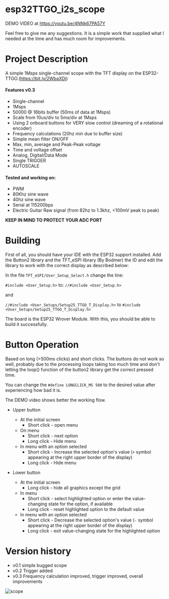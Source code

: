 esp32TTGO_i2s_scope
====================
DEMO VIDEO at https://youtu.be/4NNk67PA57Y

Feel free to give me any suggestions. It is a simple work that supplied what I needed at the time and has much room for improvements.

# Project Description

A simple 1Msps single-channel scope with the TFT display on the ESP32-TTGO.(https://bit.ly/2WbaXDi)

#### Features v0.3
  * Single-channel
  * 1Msps
  * 50000 @ 16bits buffer (50ms of data at 1Msps)
  * Scale from 10us/div to 5ms/div at 1Msps
  * Using 2 onboard buttons for VERY slow control (dreaming of a rotational encoder)
  * Frequency calculations (20hz min due to buffer size)
  * Simple mean filter ON/OFF
  * Max, min, average and Peak-Peak voltage
  * Time and voltage offset
  * Analog, Digital/Data Mode
  * Single TRIGGER
  * AUTOSCALE

#### Tested and working on:
* PWM
* 80Khz sine wave
* 40hz sine wave
* Serial at 115200bps
* Electric Guitar Raw signal (from 82hz to 1.3khz, <100mV peak to peak)

**KEEP IN MIND TO PROTECT YOUR ADC PORT**

# Building

First of all, you should have your IDE with the ESP32 support installed.
Add the Button2 library and the TFT_eSPI library (By Bodmer) the ID and edit the library to work with the correct display as described below:

In the file `TFT_eSPI/User_Setup_Select.h` change the line:

`#include <User_Setup.h>` to: `//#include <User_Setup.h>`

and 

`//#include <User_Setups/Setup25_TTGO_T_Display.h>` to `#include <User_Setups/Setup25_TTGO_T_Display.h>`

The board is the ESP32 Wrover Module.
With this, you should be able to build it successfully.


# Button Operation

Based on long (>500ms clicks) and short clicks. The buttons do not work so well, probably due to the processing loops taking too much time and don't letting the loop() function of the button2 library get the correct pressed time. 

You can change the `#define LONGCLICK_MS 500` to the desired value after experiencing how bad it is.

The DEMO video shows better the working flow.

- Upper button
  - At the initial screen 
    - Short click - open menu
  - On menu
    - Short click - next option
    - Long click - Hide menu
  - In menu with an option selected
    - Short click - Increase the selected option's value (`+` symbol appearing at the right upper border of the display)
    - Long click - Hide menu

- Lower button
  - At the initial screen
    - Long click - hide all graphics except the grid
  - In menu
    - Short click - select highlighted option or enter the value-changing state for the option, if available
    - Long click - reset highlighted option to the default value
  - In menu with an option selected
    - Short click - Decrease the selected option's value (`-` symbol appearing at the right upper border of the display)
    - Long click - exit value-changing state for the highlighted option
  
# Version history

* v0.1 simple bugged scope
* v0.2 Trigger added
* v0.3 Frequency calculation improved, trigger improved, overall improvements

![scope](https://github.com/gustavollps/esp32TTGO_i2s_scope/blob/master/imgs/P_20200508_000602_vHDR_On.jpg)
